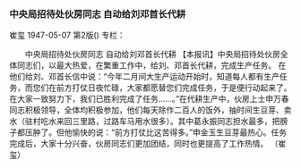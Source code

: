 ### 中央局招待处伙房同志  自动给刘邓首长代耕
崔玺
1947-05-07
第2版()
专栏：

　　中央局招待处伙房同志
    自动给刘邓首长代耕
    【本报讯】中央局招待处伙房全体同志们，以最大热爱，在繁重工作中，给刘、邓首长代耕，完成生产任务。
    在他们给刘、邓首长信中说：“今年二月间大生产运动开始时，知道每人都有生产任务，而您们在前方打仗日夜忙碌，大家都愿替您们完成任务，于是便行动起来了。在大家一致努力下，我们已胜利完成了任务……。”在代耕生产中，伙房上士申万春同志积极领导，全体均积极参加，他们每天除作二百人的饭外，抽时间生豆芽、卖水（驻村吃水来回三里路，过路车马用水很多）。其中葛永振同志担水最多，把膀子都压肿了。但他愉快的说：“前方打仗比这苦得多。”申金玉生豆芽最热心。任务完成后，大家十分兴奋，伙房同志们更加团结，同时也更提高了工作热情。
                  （崔玺）
